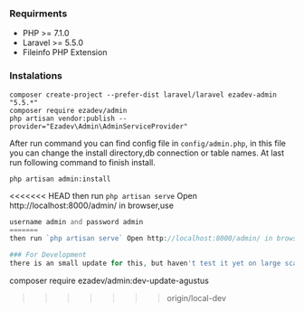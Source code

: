 ### Requirments
* PHP >= 7.1.0
* Laravel >= 5.5.0
* Fileinfo PHP Extension

### Instalations

```
composer create-project --prefer-dist laravel/laravel ezadev-admin "5.5.*"
composer require ezadev/admin
php artisan vendor:publish --provider="Ezadev\Admin\AdminServiceProvider"
```

After run command you can find config file in `config/admin.php`, in this file you can change the install directory,db connection or table names. At last run following command to finish install.

```
php artisan admin:install
```

<<<<<<< HEAD
then run `php artisan serve` Open http://localhost:8000/admin/ in browser,use 

```php
username admin and password admin
=======
then run `php artisan serve` Open http://localhost:8000/admin/ in browser,use username admin and password admin to login.

### For Development
there is an small update for this, but haven't test it yet on large scale, 

```
composer require ezadev/admin:dev-update-agustus
>>>>>>> origin/local-dev
```
